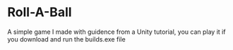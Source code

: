 # Roll-A-Ball
 A simple game I made with guidence from a Unity tutorial, you can play it if you download and run the builds.exe file

